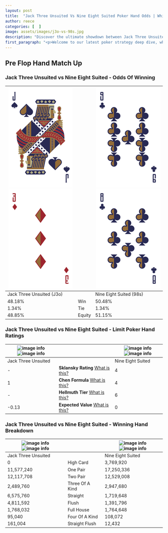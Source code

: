 ```yaml
---
layout: post
title:  "Jack Three Unsuited Vs Nine Eight Suited Poker Hand Odds | Which Is The Better Hand In Poker? A Complete Guide"
author: reece
categories: [  ]
image: assets/images/j3o-vs-98s.jpg
description: "Discover the ultimate showdown between Jack Three Unsuited and Nine Eight Suited in poker! Uncover the odds, strategies, and scenarios where one hand triumphs over the other. Get ready to up your poker game with this thrilling analysis."
first_paragraph: "<p>Welcome to our latest poker strategy deep dive, where we're pitting two distinct hands against each other in a high-stakes showdown: Jack Three Unsuited vs Nine Eight Suited.</p><p>In the dynamic world of poker, every decision counts, and knowing which hand holds the upper hand is key to your success at the table.</p><p>In this article, we'll dissect these two hands, explore the scenarios where one dominates the other, and equip you with the knowledge to make strategic choices that can tip the odds in your favor.</p><p>Get ready to unravel the intriguing dynamics of these poker hands and elevate your game to new heights.</p>"
---
```




[comment]: # (sp0)

## Pre Flop Hand Match Up

<div class="table hand-ratings" markdown="1"> 



### Jack Three Unsuited vs Nine Eight Suited - Odds Of Winning


    
| ![image info](assets/images/hand1/j.png) ![image info](assets/images/hand1/3o.png) |  | ![image info](assets/images/hand2/9.png) ![image info](assets/images/hand2/8.png) |
| -------- | -------- | -------- |
| Jack Three Unsuited (J3o) |  | Nine Eight Suited (98s) |
| 48.18% | Win | 50.48% |
| 1.34% | Tie | 1.34% |
| 48.85% | Equity | 51.15% |




[comment]: # (sp1)



### Jack Three Unsuited vs Nine Eight Suited - Limit Poker Hand Ratings


    
| ![image info](https://www.riverpairs.com/assets/images/hand1/j.png) ![image info](https://www.riverpairs.com/assets/images/hand1/3o.png) |  | ![image info](https://www.riverpairs.com/assets/images/hand2/9.png) ![image info](https://www.riverpairs.com/assets/images/hand2/8.png) |
| -------- | -------- | -------- |
| Jack Three Unsuited |  | Nine Eight Suited |
| - | **Sklansky Rating** [What is this?](/sklansky-rating-explained) | 4 |
| 1 | **Chen Formula** [What is this?](/chen-formula-explained) | 4 |
| - | **Hellmuth Tier** [What is this?](/Hellmuth-tier-explained) | 6 |
| -0.13 | **Expected Value** [What is this?](/expected-value-explained) | 0 |




[comment]: # (sp2)



### Jack Three Unsuited vs Nine Eight Suited - Winning Hand Breakdown


    
| ![image info](https://www.riverpairs.com/assets/images/hand1/j.png) ![image info](https://www.riverpairs.com/assets/images/hand1/3o.png) |  | ![image info](https://www.riverpairs.com/assets/images/hand2/9.png) ![image info](https://www.riverpairs.com/assets/images/hand2/8.png) |
| -------- | -------- | -------- |
| Jack Three Unsuited |  | Nine Eight Suited |
| 0 | High Card | 3,769,920 |
| 11,577,240 | One Pair | 17,250,336 |
| 12,117,708 | Two Pair | 12,529,008 |
| 2,489,760 | Three Of A Kind | 2,947,680 |
| 6,575,760 | Straight | 1,719,648 |
| 4,811,592 | Flush | 1,391,796 |
| 1,768,032 | Full House | 1,764,648 |
| 95,040 | Four Of A Kind | 108,072 |
| 161,004 | Straight Flush | 12,432 |




[comment]: # (sp3)



</div>

[comment]: # (sp4)



[comment]: # (sp5)

